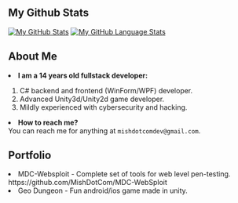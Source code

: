 ## My Github Stats
[![My GitHub Stats](https://github-readme-stats.vercel.app/api/?username=MishDotCom&count_private=true&theme=tokyonight&showicons=true)]()
[![My GitHub Language Stats](https://github-readme-stats.vercel.app/api/top-langs/?username=MishDotCom&langs_count=5&theme=tokyonight)]()
## About Me
<strong><li>I am a 14 years old fullstack developer:</li></strong>
1) C# backend and frontend (WinForm/WPF) developer.<br>
2) Advanced Unity3d/Unity2d game developer.<br>
3) Mildly experienced with cybersecurity and hacking.<br>

<strong><li>How to reach me?</li></strong>
You can reach me for anything at `mishdotcomdev@gmail.com`.

## Portfolio
<li>MDC-Websploit - Complete set of tools for web level pen-testing. https://github.com/MishDotCom/MDC-WebSploit</li>
<li>Geo Dungeon - Fun android/ios game made in unity.</li>
